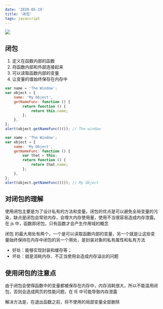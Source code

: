 ```yaml
---
date: '2020-05-19'
title: '闭包'
tags: javascript
---
```


![](https://cdn.jsdelivr.net/gh/funnypan/pics@master/img/20200413141906.png)

## 闭包

1. 定义在函数内部的函数
2. 将函数内部和外部连接起来
3. 可以读取函数内部的变量
4. 让变量的值始终保存在内存中

```javascript
var name = 'The Window';
var object = {
	name: 'My Object',
	getNameFunc: function () {
		return function () {
			return this.name;
		};
	},
};
alert(object.getNameFunc()()); // The window

var name = 'The Window';
var object = {
	name: 'My Object',
	getNameFunc: function () {
		var that = this;
		return function () {
			return that.name;
		};
	},
};
alert(object.getNameFunc()()); // My Object
```

## 对闭包的理解

使⽤闭包主要是为了设计私有的⽅法和变量。闭包的优点是可以避免全局变量的污染，缺点是闭包会常驻内存，会增⼤内存使⽤量，使⽤不当很容易造成内存泄露。在 js 中，函数即闭包，只有函数才会产⽣作⽤域的概念

闭包 的最⼤⽤处有两个，⼀个是可以读取函数内部的变量，另⼀个就是让这些变量始终保持在内存中闭包的另⼀个⽤处，是封装对象的私有属性和私有⽅法

-   好处：能够实现封装和缓存等；
-   坏处：就是消耗内存、不正当使⽤会造成内存溢出的问题

## 使⽤闭包的注意点

由于闭包会使得函数中的变量都被保存在内存中，内存消耗很⼤，所以不能滥⽤闭包，否则会造成⽹⻚的性能问题，在 IE 中可能导致内存泄露

解决⽅法是，在退出函数之前，将不使⽤的局部变量全部删除
